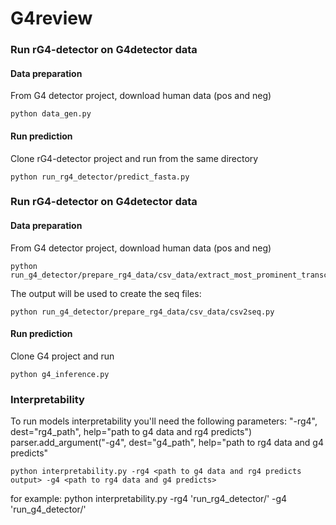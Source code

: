 # G4review

### Run rG4-detector on G4detector data
#### Data preparation
From G4 detector project, download human data (pos and neg)
```
python data_gen.py
```

####  Run prediction
Clone rG4-detector project and run from the same directory 
```
python run_rg4_detector/predict_fasta.py
```

### Run rG4-detector on G4detector data
#### Data preparation
From G4 detector project, download human data (pos and neg)
```
python run_g4_detector/prepare_rg4_data/csv_data/extract_most_prominent_transcript.py
```

The output will be used to create the seq files:
```
python run_g4_detector/prepare_rg4_data/csv_data/csv2seq.py
```

####  Run prediction
Clone G4 project and run
```
python g4_inference.py
```

### Interpretability
To run models interpretability you'll need the following parameters:
"-rg4", dest="rg4_path", help="path to g4 data and rg4 predicts")
    parser.add_argument("-g4", dest="g4_path", help="path to rg4 data and g4 predicts"

```
python interpretability.py -rg4 <path to g4 data and rg4 predicts output> -g4 <path to rg4 data and g4 predicts>
```

for example:
python interpretability.py -rg4 'run_rg4_detector/' -g4 'run_g4_detector/'